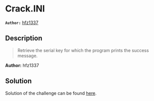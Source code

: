 # Crack.INI

**`Author:`** [hfz1337](https://github.com/hfz1337)

## Description

> Retrieve the serial key for which the program prints the success message.  

**Author:** hfz1337

## Solution

Solution of the challenge can be found [here](solution/).
